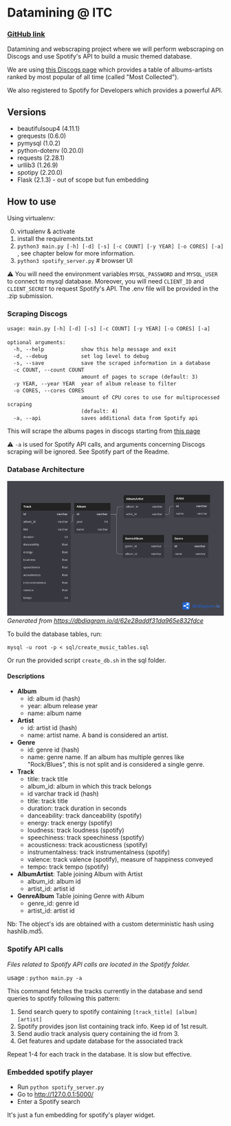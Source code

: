 # Datamining @ ITC

### [GitHub link](https://github.com/ArnoBen/datamining_itc)

Datamining and webscraping project where we will perform webscraping on Discogs and use Spotify's API to build a music themed database.

We are using [this Discogs page](https://www.discogs.com/search/?sort=have%2Cdesc&ev=em_rs&type=master)
which provides a table of albums-artists ranked by most popular of all time (called "Most Collected").

We also registered to Spotify for Developers which provides a powerful API.

## Versions

- beautifulsoup4 (4.11.1)
- grequests (0.6.0)
- pymysql (1.0.2)
- python-dotenv (0.20.0)
- requests (2.28.1)
- urllib3 (1.26.9)
- spotipy (2.20.0)
- Flask (2.1.3) - out of scope but fun embedding


## How to use

Using virtualenv:
 
0. virtualenv & activate
1. install the requirements.txt
2. `python3 main.py [-h] [-d] [-s] [-c COUNT] [-y YEAR] [-o CORES] [-a] `, see chapter below for more information.
3. `python3 spotify_server.py` # browser UI

:warning: You will need the environment variables `MYSQL_PASSWORD` and `MYSQL_USER` to connect to mysql database.
Moreover, you will need `CLIENT_ID` and `CLIENT_SECRET` to request Spotify's API. The .env file will be provided in the .zip submission.

### Scraping Discogs

```
usage: main.py [-h] [-d] [-s] [-c COUNT] [-y YEAR] [-o CORES] [-a]

optional arguments:
  -h, --help            show this help message and exit
  -d, --debug           set log level to debug
  -s, --save            save the scraped information in a database
  -c COUNT, --count COUNT
                        amount of pages to scrape (default: 3)
  -y YEAR, --year YEAR  year of album release to filter
  -o CORES, --cores CORES
                        amount of CPU cores to use for multiprocessed scraping
                        (default: 4)
  -a, --api             saves additional data from Spotify api
```

This will scrape the albums pages in discogs starting from [this page](https://www.discogs.com/search/?limit=50&sort=have%2Cdesc&ev=em_rs&type=master&layout=sm)

:warning: `-a` is used for Spotify API calls, and arguments concerning Discogs scraping will be ignored. See Spotify part of the Readme.

### Database Architecture

![Database ERD](sql/ERD.png)
*Generated from https://dbdiagram.io/d/62e28addf31da965e832fdce*

To build the database tables, run:
```commandline
mysql -u root -p < sql/create_music_tables.sql
```

Or run the provided script `create_db.sh` in the sql folder.

#### Descriptions

- **Album**
    - id: album id (hash)
    - year: album release year
    - name: album name
- **Artist**
    - id: artist id (hash)
    - name: artist name. A band is considered an artist.
- **Genre**
  - id: genre id (hash)
  - name: genre name. If an album has multiple genres like "Rock/Blues", this is not split and is considered a single genre.
- **Track**
  - title: track title
  - album_id: album in which this track belongs
  - id varchar track id (hash)
  - title: track title 
  - duration: track duration in seconds
  - danceability: track danceability (spotify)
  - energy: track energy (spotify) 
  - loudness: track loudness (spotify) 
  - speechiness: track speechiness (spotify) 
  - acousticness: track acousticness (spotify) 
  - instrumentalness: track instrumentalness (spotify)
  - valence: track valence (spotify), measure of happiness conveyed
  - tempo: track tempo (spotify)
- **AlbumArtist**: Table joining Album with Artist
  - album_id: album id
  - artist_id: artist id
- **GenreAlbum** Table joining Genre with Album
  - genre_id: genre id
  - artist_id: artist id

Nb: The object's ids are obtained with a custom deterministic hash using hashlib.md5.


### Spotify API calls

*Files related to Spotify API calls are located in the Spotify folder.*

usage : `python main.py -a`

This command fetches the tracks currently in the database and send queries to spotify following this pattern:
1. Send search query to spotify containing `[track_title] [album] [artist]`
2. Spotify provides json list containing track info. Keep id of 1st result.
3. Send audio track analysis query containing the id from 3.
4. Get features and update database for the associated track

Repeat 1-4 for each track in the database. It is slow but effective.

### Embedded spotify player

- Run `python spotify_server.py` 
- Go to http://127.0.0.1:5000/
- Enter a Spotify search

It's just a fun embedding for spotify's player widget.
